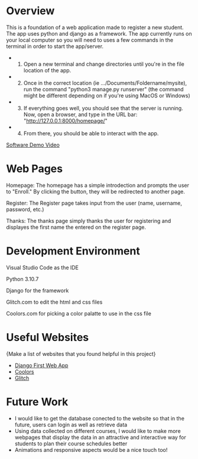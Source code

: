 # Overview
This is a foundation of a web application made to register a new student. The app uses python and django as a framework.
The app currently runs on your local computer so you will need to uses a few commands in the terminal in order to start the app/server.
* 1) Open a new terminal and change directories until you're in the file location of the app.
* 2) Once in the correct location (ie .../Documents/Foldername/mysite), run the command "python3 manage.py runserver"
(the command might be different depending on if you're using MacOS or Windows)
* 3) If everything goes well, you should see that the server is running. Now, open a browser, and type in the URL bar: "http://127.0.0.1:8000/homepage/"
* 4) From there, you should be able to interact with the app.



[Software Demo Video](https://youtu.be/YpB4CfZ4RgY)

# Web Pages
Homepage: The homepage has a simple introdection and prompts the user to "Enroll." By clicking the button, they will be redirected to another page.

Register: The Register page takes input from the user (name, username, password, etc.)

Thanks: The thanks page simply thanks the user for registering and displayes the first name the entered on the register page.

# Development Environment

Visual Studio Code as the IDE

Python 3.10.7

Django for the framework

Glitch.com to edit the html and css files

Coolors.com for picking a color palatte to use in the css file

# Useful Websites

{Make a list of websites that you found helpful in this project}
* [Django First Web App](https://docs.djangoproject.com/en/4.1/intro/tutorial01/)
* [Coolors](https://coolors.co/)
* [Glitch](https://glitch.com/)

# Future Work

* I would like to get the database conected to the website so that in the future, users can login as well as retrieve data
* Using data collected on different courses, I would like to make more webpages that display the data in an attractive and interactive way for students to plan their course schedules better
* Animations and responsive aspects would be a nice touch too!